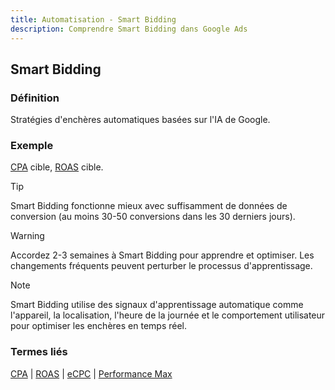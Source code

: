 ```yaml
---
title: Automatisation - Smart Bidding
description: Comprendre Smart Bidding dans Google Ads
---
```


## Smart Bidding

### Définition
Stratégies d'enchères automatiques basées sur l'IA de Google.

### Exemple
[CPA](/fr/metrics/cpa) cible, [ROAS](/fr/metrics/roas) cible.

> [!TIP]
> Smart Bidding fonctionne mieux avec suffisamment de données de conversion (au moins 30-50 conversions dans les 30 derniers jours).

> [!WARNING]
> Accordez 2-3 semaines à Smart Bidding pour apprendre et optimiser. Les changements fréquents peuvent perturber le processus d'apprentissage.

> [!NOTE]
> Smart Bidding utilise des signaux d'apprentissage automatique comme l'appareil, la localisation, l'heure de la journée et le comportement utilisateur pour optimiser les enchères en temps réel.

### Termes liés
[CPA](/fr/metrics/cpa) | [ROAS](/fr/metrics/roas) | [eCPC](/fr/bidding-budget/ecpc) | [Performance Max](/fr/automation/performance-max)